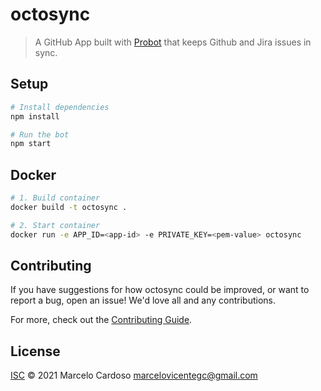 # octosync

> A GitHub App built with [Probot](https://github.com/probot/probot) that keeps Github and Jira issues in sync.

## Setup

```sh
# Install dependencies
npm install

# Run the bot
npm start
```

## Docker

```sh
# 1. Build container
docker build -t octosync .

# 2. Start container
docker run -e APP_ID=<app-id> -e PRIVATE_KEY=<pem-value> octosync
```

## Contributing

If you have suggestions for how octosync could be improved, or want to report a bug, open an issue! We'd love all and any contributions.

For more, check out the [Contributing Guide](CONTRIBUTING.md).

## License

[ISC](LICENSE) © 2021 Marcelo Cardoso <marcelovicentegc@gmail.com>

